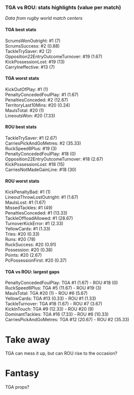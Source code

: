 ### TGA vs ROU: stats highlights (value per match)

_Data from rugby world match centers_

#### TGA best stats

ScrumsWonOutright: #1 (7)  
ScrumsSuccess: #2 (0.88)  
TackleTrySaver: #2 (2)  
Opposition22EntryOutcomeTurnover: #19 (1.67)  
KickPossessionLost: #19 (13)  
CarryIneffective: #13 (7)

#### TGA worst stats

KickOutOfPlay: #1 (1)  
PenaltyConcededFoulPlay: #1 (1.67)  
PenaltiesConceded: #2 (12.67)  
TerritoryLast10Mins: #20 (0.24)  
MaulsTotal: #20 (1)  
LineoutsWon: #20 (7.33)

#### ROU best stats

TackleTrySaver: #1 (2.67)  
CarriesPickAndGoMetres: #2 (35.33)  
RuckSpeed6Plus: #19 (3)  
PenaltyConcededFoulPlay: #18 (0)  
Opposition22EntryOutcomeTurnover: #18 (2.67)  
KickPossessionLost: #18 (15)  
CarriesNotMadeGainLine: #18 (30)

#### ROU worst stats

KickPenaltyBad: #1 (1)  
LineoutThrowLostOutright: #1 (1.67)  
MaulsLost: #1 (1.67)  
MissedTackles: #1 (49)  
PenaltiesConceded: #1 (13.33)  
TackleOffloadAllowed: #1 (28.67)  
TurnoverKickError: #1 (2.33)  
YellowCards: #1 (1.33)  
Tries: #20 (0.33)  
Runs: #20 (78)  
RuckSuccess: #20 (0.91)  
Possession: #20 (0.38)  
Points: #20 (2.67)  
PcPossessionFirst: #20 (0.37)

#### TGA vs ROU: largest gaps

PenaltyConcededFoulPlay: TGA #1 (1.67) - ROU #18 (0)  
RuckSpeed6Plus: TGA #5 (11.67) - ROU #19 (3)  
MaulsTotal: TGA #20 (1) - ROU #6 (5.67)  
YellowCards: TGA #13 (0.33) - ROU #1 (1.33)  
TackleTurnover: TGA #18 (1.67) - ROU #7 (3.67)  
KickInTouch: TGA #9 (12.33) - ROU #20 (9)  
DominantTackles: TGA #16 (7.33) - ROU #6 (10.33)  
CarriesPickAndGoMetres: TGA #12 (20.67) - ROU #2 (35.33)

# Take away

TGA can mess it up, but can ROU rise to the occasion?

# Fantasy

TGA props?
